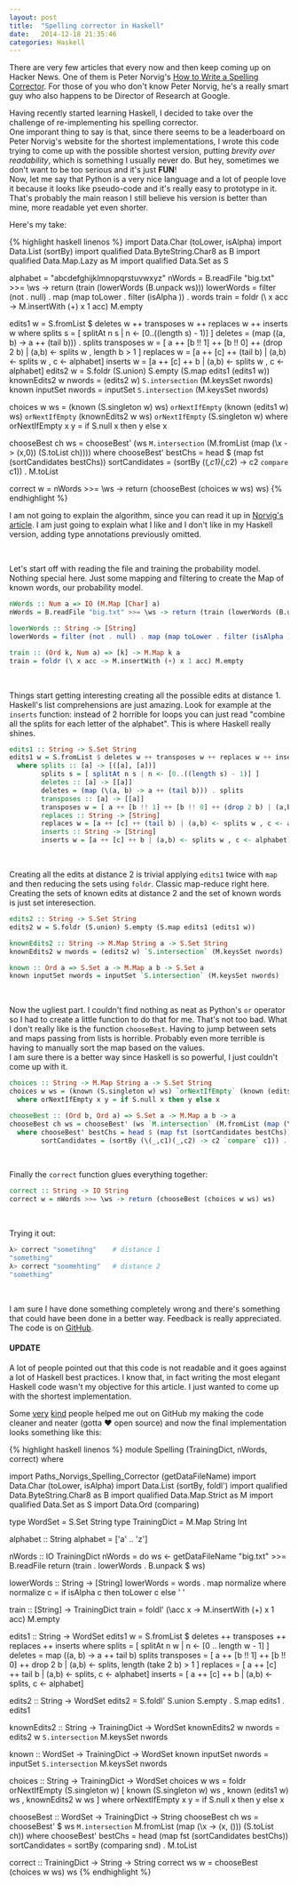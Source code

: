 ```yaml
---
layout: post
title:  "Spelling corrector in Haskell"
date:   2014-12-18 21:35:46
categories: Haskell
---
```


There are very few articles that every now and then keep coming up on Hacker News. One of them is Peter Norvig's [How to Write a Spelling Corrector](http://norvig.com/spell-correct.html).
For those of you who don't know Peter Norvig, he's a really smart guy who also happens to be Director of Research at Google.

Having recently started learning Haskell, I decided to take over the challenge of re-implementing his spelling corrector.  
One imporant thing to say is that, since there seems to be a leaderboard on Peter Norvig's website for the shortest implementations, I wrote this code trying to come up with the possible shortest version, putting *brevity over readability*, which is something I usually never do. But hey, sometimes we don't want to be too serious and it's just **FUN**!  
Now, let me say that Python is a very nice language and a lot of people love it because it looks like pseudo-code and it's really easy to prototype in it. That's probably the main reason I still believe his version is better than mine, more readable yet even shorter.

Here's my take:

{% highlight haskell linenos %}
import           Data.Char (toLower, isAlpha)
import           Data.List (sortBy)
import qualified Data.ByteString.Char8 as B
import qualified Data.Map.Lazy as M
import qualified Data.Set as S

alphabet = "abcdefghijklmnopqrstuvwxyz"
nWords = B.readFile "big.txt" >>= \ws -> return (train (lowerWords (B.unpack ws)))
lowerWords = filter (not . null) . map (map toLower . filter (isAlpha )) . words
train = foldr (\ x acc -> M.insertWith (+) x 1 acc) M.empty

edits1 w = S.fromList $ deletes w ++ transposes w ++ replaces w ++ inserts w
  where splits s = [ splitAt n s | n <- [0..((length s) - 1)] ]
        deletes = (map (\(a, b) -> a ++ (tail b))) . splits
        transposes w = [ a ++ [b !! 1] ++ [b !! 0] ++ (drop 2 b) | (a,b) <- splits w , length b > 1 ]
        replaces w = [a ++ [c] ++ (tail b) | (a,b) <- splits w , c <- alphabet]
        inserts w = [a ++ [c] ++ b | (a,b) <- splits w , c <- alphabet]
edits2 w = S.foldr (S.union) S.empty (S.map edits1 (edits1 w))
knownEdits2 w nwords = (edits2 w) `S.intersection` (M.keysSet nwords)
known inputSet nwords = inputSet `S.intersection` (M.keysSet nwords)

choices w ws = (known (S.singleton w) ws) `orNextIfEmpty` (known (edits1 w) ws)  `orNextIfEmpty` (knownEdits2 w ws) `orNextIfEmpty` (S.singleton w)
  where orNextIfEmpty x y = if S.null x then y else x

chooseBest ch ws = chooseBest' (ws `M.intersection` (M.fromList (map (\x -> (x,0)) (S.toList ch))))
  where chooseBest' bestChs = head $ (map fst (sortCandidates bestChs))
        sortCandidates = (sortBy (\(_,c1)(_,c2) -> c2 `compare` c1)) . M.toList

correct w = nWords >>= \ws -> return (chooseBest (choices w ws) ws)
{% endhighlight %}

I am not going to explain the algorithm, since you can read it up in [Norvig's article](http://norvig.com/spell-correct.html). I am just going to explain what I like and I don't like in my Haskell version, adding type annotations previously omitted.


<br>

Let's start off with reading the file and training the probability model. Nothing special here. Just some mapping and filtering to create the Map of known words, our probability model.

```haskell
nWords :: Num a => IO (M.Map [Char] a)
nWords = B.readFile "big.txt" >>= \ws -> return (train (lowerWords (B.unpack ws)))

lowerWords :: String -> [String]
lowerWords = filter (not . null) . map (map toLower . filter (isAlpha )) . words

train :: (Ord k, Num a) => [k] -> M.Map k a
train = foldr (\ x acc -> M.insertWith (+) x 1 acc) M.empty
```

<br>

Things start getting interesting creating all the possible edits at distance 1.  
Haskell's list comprehensions are just amazing. Look for example at the `inserts` function: instead of 2 horrible for loops you can just read "combine all the splits for each letter of the alphabet". This is where Haskell really shines.

```haskell
edits1 :: String -> S.Set String
edits1 w = S.fromList $ deletes w ++ transposes w ++ replaces w ++ inserts w
  where splits :: [a] -> [([a], [a])]
        splits s = [ splitAt n s | n <- [0..((length s) - 1)] ]
	    deletes :: [a] -> [[a]]
        deletes = (map (\(a, b) -> a ++ (tail b))) . splits
		transposes :: [a] -> [[a]]
        transposes w = [ a ++ [b !! 1] ++ [b !! 0] ++ (drop 2 b) | (a,b) <- splits w , length b > 1 ]
		replaces :: String -> [String]
        replaces w = [a ++ [c] ++ (tail b) | (a,b) <- splits w , c <- alphabet]
		inserts :: String -> [String]
        inserts w = [a ++ [c] ++ b | (a,b) <- splits w , c <- alphabet]
```

<br>

Creating all the edits at distance 2 is trivial applying `edits1` twice with `map` and then reducing the sets using `foldr`. Classic map-reduce right here.
Creating the sets of known edits at distance 2 and the set of known words is just set interesection.

```haskell
edits2 :: String -> S.Set String
edits2 w = S.foldr (S.union) S.empty (S.map edits1 (edits1 w))

knownEdits2 :: String -> M.Map String a -> S.Set String
knownEdits2 w nwords = (edits2 w) `S.intersection` (M.keysSet nwords)

known :: Ord a => S.Set a -> M.Map a b -> S.Set a
known inputSet nwords = inputSet `S.intersection` (M.keysSet nwords)
```

<br>

Now the ugliest part.
I couldn't find nothing as neat as Python's `or` operator so I had to create a little function to do that for me. That's not too bad.
What I don't really like is the function `chooseBest`. Having to jump between sets and maps passing from lists is horrible. Probably even more terrible is having to manually sort the map based on the values.  
I am sure there is a better way since Haskell is so powerful, I just couldn't come up with it.

```haskell
choices :: String -> M.Map String a -> S.Set String
choices w ws = (known (S.singleton w) ws) `orNextIfEmpty` (known (edits1 w) ws)  `orNextIfEmpty` (knownEdits2 w ws) `orNextIfEmpty` (S.singleton w)
  where orNextIfEmpty x y = if S.null x then y else x

chooseBest :: (Ord b, Ord a) => S.Set a -> M.Map a b -> a
chooseBest ch ws = chooseBest' (ws `M.intersection` (M.fromList (map (\x -> (x,0)) (S.toList ch))))
  where chooseBest' bestChs = head $ (map fst (sortCandidates bestChs))
        sortCandidates = (sortBy (\(_,c1)(_,c2) -> c2 `compare` c1)) . M.toList
```

<br>

Finally the `correct` function glues everything together:

```haskell
correct :: String -> IO String
correct w = nWords >>= \ws -> return (chooseBest (choices w ws) ws)
```

<br>

Trying it out:

```bash
λ> correct "sometihng"    # distance 1
"something"
λ> correct "soomehting"   # distance 2
"something"
```

<br>

I am sure I have done something completely wrong and there's something that could have been done in a better way. Feedback is really appreciated. The code is on [GitHub](https://github.com/MarcoSero/Norvigs-Spelling-Corrector).

#### UPDATE ####

A lot of people pointed out that this code is not readable and it goes against a lot of Haskell best practices. I know that, in fact writing the most elegant Haskell code wasn't my objective for this article. I just wanted to come up with the shortest implementation.

Some [very](https://github.com/MarcoSero/Norvigs-Spelling-Corrector/pull/2) [kind](https://github.com/MarcoSero/Norvigs-Spelling-Corrector/pull/3) people helped me out on GitHub my making the code cleaner and neater (gotta :heart: open source) and now the final implementation looks something like this:

{% highlight haskell linenos %}
module Spelling (TrainingDict, nWords, correct) where

import Paths_Norvigs_Spelling_Corrector (getDataFileName)
import           Data.Char (toLower, isAlpha)
import           Data.List (sortBy, foldl')
import qualified Data.ByteString.Char8 as B
import qualified Data.Map.Strict as M
import qualified Data.Set as S
import           Data.Ord (comparing)

type WordSet = S.Set String
type TrainingDict = M.Map String Int

alphabet :: String
alphabet = ['a' .. 'z']

nWords :: IO TrainingDict
nWords = do
  ws <- getDataFileName "big.txt" >>= B.readFile
  return (train . lowerWords . B.unpack $ ws)

lowerWords :: String -> [String]
lowerWords = words . map normalize
  where normalize c = if isAlpha c then toLower c else ' '

train :: [String] -> TrainingDict
train = foldl' (\acc x -> M.insertWith (+) x 1 acc) M.empty

edits1 :: String -> WordSet
edits1 w = S.fromList $ deletes ++ transposes ++ replaces ++ inserts
  where
    splits = [ splitAt n w | n <- [0 .. length w - 1] ]
    deletes = map (\(a, b) -> a ++ tail b) splits
    transposes = [ a ++ [b !! 1] ++ [b !! 0] ++ drop 2 b
                 | (a,b) <- splits, length (take 2 b) > 1 ]
    replaces = [ a ++ [c] ++ tail b
               | (a,b) <- splits, c <- alphabet]
    inserts = [ a ++ [c] ++ b
              | (a,b) <- splits, c <- alphabet]

edits2 :: String -> WordSet
edits2 = S.foldl' S.union S.empty . S.map edits1 . edits1

knownEdits2 :: String -> TrainingDict -> WordSet
knownEdits2 w nwords = edits2 w `S.intersection` M.keysSet nwords

known :: WordSet -> TrainingDict -> WordSet
known inputSet nwords = inputSet `S.intersection` M.keysSet nwords

choices :: String -> TrainingDict -> WordSet
choices w ws = foldr orNextIfEmpty (S.singleton w)
  [ known (S.singleton w) ws
  , known (edits1 w) ws
  , knownEdits2 w ws
  ]
  where orNextIfEmpty x y = if S.null x then y else x

chooseBest :: WordSet -> TrainingDict -> String
chooseBest ch ws = chooseBest' $
  ws `M.intersection` M.fromList (map (\x -> (x, ())) (S.toList ch))
  where
    chooseBest' bestChs = head (map fst (sortCandidates bestChs))
    sortCandidates = sortBy (comparing snd) . M.toList

correct :: TrainingDict -> String -> String
correct ws w = chooseBest (choices w ws) ws
{% endhighlight %}
